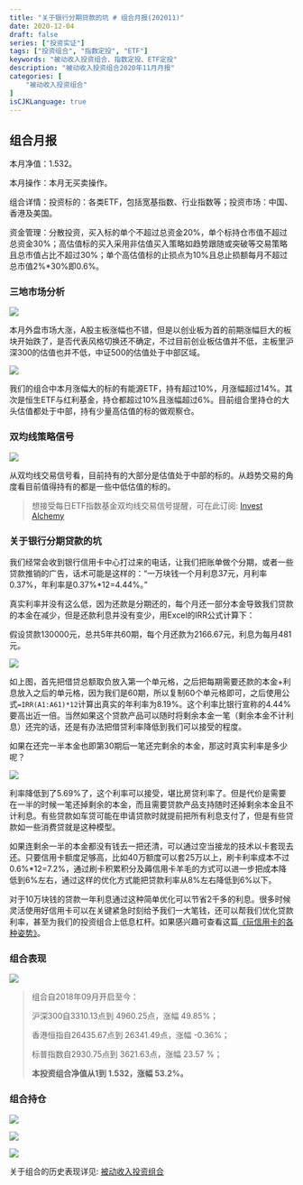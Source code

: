 ```yaml
---
title: "关于银行分期贷款的坑 # 组合月报(202011)"
date: 2020-12-04
draft: false
series: ["投资实证"]
tags: ["投资组合", "指数定投", "ETF"]
keywords: "被动收入投资组合、指数定投、ETF定投"
description: "被动收入投资组合2020年11月月报"
categories: [
    "被动收入投资组合"
]
isCJKLanguage: true
---
```


## 组合月报

本月净值：1.532。

本月操作：本月无买卖操作。

组合详情：投资标的：各类ETF，包括宽基指数、行业指数等；投资市场：中国、香港及美国。

资金管理：分散投资，买入标的单个不超过总资金20%，单个标持仓市值不超过总资金30%；高估值标的买入采用非估值买入策略如趋势跟随或突破等交易策略且总市值占比不超过30%；单个高估值标的止损点为10%且总止损额每月不超过总市值2%*30%即0.6%。

### 三地市场分析

![](https://img.bmpi.dev/19c641b7-581b-1952-2ed3-d2e23f3d807e.png)

本月外盘市场大涨，A股主板涨幅也不错，但是以创业板为首的前期涨幅巨大的板块开始跌了，是否代表风格切换还不确定，不过目前创业板估值并不低，主板里沪深300的估值也并不低，中证500的估值处于中部区域。

![](https://img.bmpi.dev/08b7cab6-e704-01bf-7219-ab1ff522d8d9.png)

我们的组合中本月涨幅大的标的有能源ETF，持有超过10%，月涨幅超过14%。其次是恒生ETF与红利基金，持仓都超过10%且涨幅超过6%。目前组合里持仓的大头估值都处于中部，持有少量高估值的标的做观察仓。

### 双均线策略信号

![](https://img.bmpi.dev/4a6a4661-8266-f077-a77e-7b3452c95b27.png)

从双均线交易信号看，目前持有的大部分是估值处于中部的标的。从趋势交易的角度看目前值得持有的都是一些中低估值的标的。

> 想接受每日ETF指数基金双均线交易信号提醒，可在此订阅: [Invest Alchemy](https://money.i365.tech/)

### 关于银行分期贷款的坑

我们经常会收到银行信用卡中心打过来的电话，让我们把账单做个分期，或者一些贷款推销的广告，话术可能是这样的：“一万块钱一个月利息37元，月利率0.37%，年利率是0.37%*12=4.44%。”

真实利率并没有这么低，因为还款是分期还的，每个月还一部分本金导致我们贷款的本金在减少，但是还款利息并没有变少，用Excel的IRR公式计算下：

假设贷款130000元，总共5年共60期，每个月还款为2166.67元，利息为每月481元。

![](https://img.bmpi.dev/a679a329-a4ef-0482-f580-f2f1bc1a1e25.png)

如上图，首先把借贷总额取负放入第一个单元格，之后把每期需要还款的本金+利息放入之后的单元格，因为我们是60期，所以复制60个单元格即可，之后使用公式`=IRR(A1:A61)*12`计算出真实的年利率为8.19%。这个利率比银行宣称的4.44%要高出近一倍。当然如果这个贷款产品可以随时将剩余本金一笔（剩余本金不计利息）还完的话，还是有办法把借贷利率降低到我们可以接受的程度。

如果在还完一半本金也即第30期后一笔还完剩余的本金，那这时真实利率是多少呢？

![](https://img.bmpi.dev/2515c855-29dd-c66e-9ead-051bc584c69f.png)

利率降低到了5.69%了，这个利率可以接受，堪比房贷利率了。但是代价是需要在一半的时候一笔还掉剩余的本金，而且需要贷款产品支持随时还掉剩余本金且不计利息。有些贷款如车贷可能在申请贷款时就提前把所有利息支付了，但是有些贷款如一些消费贷就是这种模型。

如果连剩余一半的本金都没有钱去一把还清，可以通过空当接龙的技术以卡套现去还。只要信用卡额度足够高，比如40万额度可以套25万以上，刷卡利率成本不过0.6%*12=7.2%，通过刷卡积累积分及薅信用卡羊毛的方式可以进一步把成本降低到6%左右，通过这样的优化方式能把贷款利率从8%左右降低到6%以下。

对于10万块钱的贷款一年利息通过这种简单优化可以节省2千多的利息。很多时候灵活使用好信用卡可以在关键紧急时刻给予我们一大笔钱，还可以帮我们优化贷款利率，甚至为我们的投资组合上低息杠杆。如果感兴趣可查看这篇[《玩信用卡的各种姿势》](/money/use-credit-card-in-various-ways/)。

### 组合表现

![](https://img.bmpi.dev/c5ed4217-de4a-97cd-1c92-a6244bbe1a6d.png)

> 组合自2018年09月开启至今：
> 
> 沪深300自3310.13点到 4960.25点，涨幅 49.85%；
> 
> 香港恒指自26435.67点到 26341.49点，涨幅 -0.36%；
> 
> 标普指数自2930.75点到  3621.63点，涨幅 23.57 %；
> 
> **本投资组合净值从1到 1.532，涨幅 53.2%。**

### 组合持仓

![](https://img.bmpi.dev/3a229ca5-62ea-96e4-409b-dc33078b0053.png)

![](https://img.bmpi.dev/0961548d-66d7-c309-45f6-1841d743d993.png)

![](https://img.bmpi.dev/883799c1-f06f-35c1-45b8-1ac6c7a85db1.png)

关于组合的历史表现详见: [被动收入投资组合](https://www.notion.so/mdw/e0ed086e701a4d0aaa4839d2c7aa62ea)
